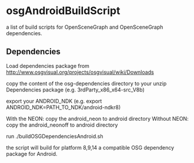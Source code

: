osgAndroidBuildScript
=====================

a list of build scripts for OpenSceneGraph and OpenSceneGraph dependencies.


Dependencies
------------
Load dependencies package from http://www.osgvisual.org/projects/osgvisual/wiki/Downloads

copy the content of the osg-dependencies directory to your unzip Dependencies package (e.g. 3rdParty_x86_x64-src_V8b)

export your ANDROID_NDK (e.g. export ANDROID_NDK=PATH_TO_NDK/android-ndkr8)

With the NEON: copy the android_neon to android directory
Without NEON: copy the android_neonoff to android directory

run ./buildOSGDependenciesAndroid.sh

the script will build for platform 8,9,14 a compatible OSG dependency package for Android.
